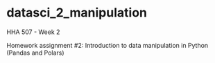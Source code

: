 # datasci_2_manipulation
HHA 507 - Week 2

Homework assignment #2: Introduction to data manipulation in Python (Pandas and Polars)
